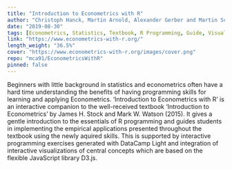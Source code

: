 ```yaml
---
title: "Introduction to Econometrics with R"
author: "Christoph Hanck, Martin Arnold, Alexander Gerber and Martin Schmelzer"
date: "2019-08-30"
tags: [Econometrics, Statistics, Textbook, R Programming, Guide, Visualization]
link: "https://www.econometrics-with-r.org/"
length_weight: "36.5%"
cover: "https://www.econometrics-with-r.org/images/cover.png"
repo: "mca91/EconometricsWithR"
pinned: false
---
```


Beginners with little background in statistics and econometrics often have a hard time understanding the benefits of having programming skills for learning and applying Econometrics. ‘Introduction to Econometrics with R’ is an interactive companion to the well-received textbook ‘Introduction to Econometrics’ by James H. Stock and Mark W. Watson (2015). It gives a gentle introduction to the essentials of R programming and guides students in implementing the empirical applications presented throughout the textbook using the newly aquired skills. This is supported by interactive programming exercises generated with DataCamp Light and integration of interactive visualizations of central concepts which are based on the flexible JavaScript library D3.js.

